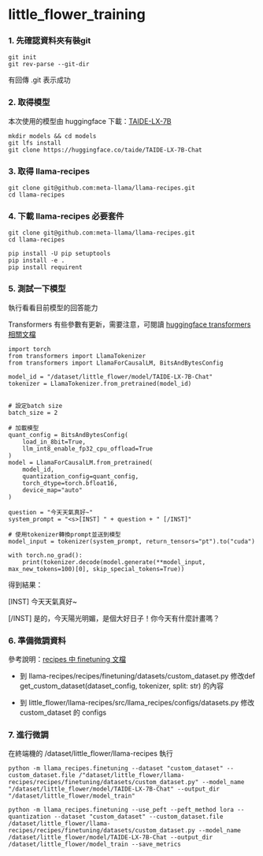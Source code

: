 # little_flower_training #


### 1. 先確認資料夾有裝git ###
```
git init
git rev-parse --git-dir
```
有回傳 .git 表示成功


### 2. 取得模型 ###
本次使用的模型由 huggingface 下載：[TAIDE-LX-7B](https://huggingface.co/taide/TAIDE-LX-7B-Chat  "TAIDE-LX-7B")
```
mkdir models && cd models
git lfs install
git clone https://huggingface.co/taide/TAIDE-LX-7B-Chat
```

### 3. 取得 llama-recipes ###
```
git clone git@github.com:meta-llama/llama-recipes.git
cd llama-recipes

```


### 4. 下載 llama-recipes 必要套件 ###
```
git clone git@github.com:meta-llama/llama-recipes.git
cd llama-recipes
```
```
pip install -U pip setuptools
pip install -e .
pip install requirent
```

### 5. 測試一下模型 ###
執行看看目前模型的回答能力 

Transformers 有些參數有更新，需要注意，可閱讀 [huggingface transformers 相關文檔](https://huggingface.co/docs/transformers/main/en/main_classes/quantization#transformers.BitsAndBytesConfig.llm_int8_enable_fp32_cpu_offload)
```
import torch
from transformers import LlamaTokenizer
from transformers import LlamaForCausalLM, BitsAndBytesConfig

model_id = "/dataset/little_flower/model/TAIDE-LX-7B-Chat"
tokenizer = LlamaTokenizer.from_pretrained(model_id)


# 設定batch size
batch_size = 2

# 加載模型
quant_config = BitsAndBytesConfig(
    load_in_8bit=True,
    llm_int8_enable_fp32_cpu_offload=True
)
model = LlamaForCausalLM.from_pretrained(
    model_id,
    quantization_config=quant_config,
    torch_dtype=torch.bfloat16,
    device_map="auto"
)

question = "今天天氣真好~"
system_prompt = "<s>[INST] " + question + " [/INST]"

# 使用tokenizer轉換prompt並送到模型
model_input = tokenizer(system_prompt, return_tensors="pt").to("cuda")

with torch.no_grad():
    print(tokenizer.decode(model.generate(**model_input, max_new_tokens=100)[0], skip_special_tokens=True))

```

得到結果：

[INST] 今天天氣真好~ 

[/INST] 是的，今天陽光明媚，是個大好日子！你今天有什麼計畫嗎？ 

### 6. 準備微調資料 ###
參考說明：[recipes 中 finetuning 文檔](https://github.com/meta-llama/llama-recipes/blob/main/recipes/finetuning/datasets/README.md)
+ 到 llama-recipes/recipes/finetuning/datasets/custom_dataset.py 修改def get_custom_dataset(dataset_config, tokenizer, split: str) 的內容

+ 到 little_flower/llama-recipes/src/llama_recipes/configs/datasets.py 修改 custom_dataset 的 configs


### 7. 進行微調 ###
在終端機的 /dataset/little_flower/llama-recipes 執行
```
python -m llama_recipes.finetuning --dataset "custom_dataset" --custom_dataset.file /"dataset/little_flower/llama-recipes/recipes/finetuning/datasets/custom_dataset.py" --model_name "/dataset/little_flower/model/TAIDE-LX-7B-Chat" --output_dir "/dataset/little_flower/model_train"
```

```
python -m llama_recipes.finetuning --use_peft --peft_method lora --quantization --dataset "custom_dataset" --custom_dataset.file /dataset/little_flower/llama-recipes/recipes/finetuning/datasets/custom_dataset.py --model_name /dataset/little_flower/model/TAIDE-LX-7B-Chat --output_dir /dataset/little_flower/model_train --save_metrics
```
